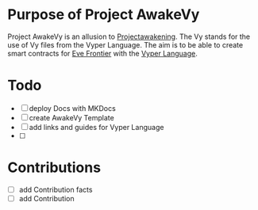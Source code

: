 # Purpose of Project AwakeVy
Project AwakeVy is an allusion to [Projectawakening](https://github.com/projectawakening). The Vy stands for the use of Vy files from the Vyper Language.
The aim is to be able to create smart contracts for [Eve Frontier](https://www.evefrontier.com/) with the [Vyper Language](https://vyperlang.org/).

# Todo
- [ ] deploy Docs with MKDocs
- [ ] create AwakeVy Template
- [ ] add links and guides for Vyper Language
- [ ] 

# Contributions
- [ ] add Contribution facts
- [ ] add Contribution 

